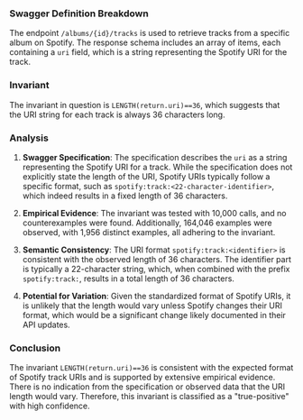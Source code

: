 ### Swagger Definition Breakdown
The endpoint `/albums/{id}/tracks` is used to retrieve tracks from a specific album on Spotify. The response schema includes an array of items, each containing a `uri` field, which is a string representing the Spotify URI for the track.

### Invariant
The invariant in question is `LENGTH(return.uri)==36`, which suggests that the URI string for each track is always 36 characters long.

### Analysis
1. **Swagger Specification**: The specification describes the `uri` as a string representing the Spotify URI for a track. While the specification does not explicitly state the length of the URI, Spotify URIs typically follow a specific format, such as `spotify:track:<22-character-identifier>`, which indeed results in a fixed length of 36 characters.

2. **Empirical Evidence**: The invariant was tested with 10,000 calls, and no counterexamples were found. Additionally, 164,046 examples were observed, with 1,956 distinct examples, all adhering to the invariant.

3. **Semantic Consistency**: The URI format `spotify:track:<identifier>` is consistent with the observed length of 36 characters. The identifier part is typically a 22-character string, which, when combined with the prefix `spotify:track:`, results in a total length of 36 characters.

4. **Potential for Variation**: Given the standardized format of Spotify URIs, it is unlikely that the length would vary unless Spotify changes their URI format, which would be a significant change likely documented in their API updates.

### Conclusion
The invariant `LENGTH(return.uri)==36` is consistent with the expected format of Spotify track URIs and is supported by extensive empirical evidence. There is no indication from the specification or observed data that the URI length would vary. Therefore, this invariant is classified as a "true-positive" with high confidence.
